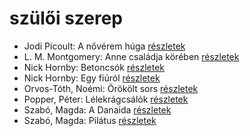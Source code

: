 # szülői szerep

- Jodi Picoult: A nővérem húga [részletek](../_details/Jodi%20Picoult.md#id_350)
- L. M. Montgomery: Anne családja körében [részletek](../_details/L.%20M.%20Montgomery.md#id_484)
- Nick Hornby: Betoncsók [részletek](../_details/Nick%20Hornby.md#id_708)
- Nick Hornby: Egy fiúról [részletek](../_details/Nick%20Hornby.md#id_707)
- Orvos-Tóth, Noémi: Örökölt sors [részletek](../_details/Orvos-T%C3%B3th%2C%20No%C3%A9mi.md#id_1290)
- Popper, Péter: Lélekrágcsálók [részletek](../_details/Popper%2C%20P%C3%A9ter.md#id_763)
- Szabó, Magda: A Danaida [részletek](../_details/Szab%C3%B3%2C%20Magda.md#id_1350)
- Szabó, Magda: Pilátus [részletek](../_details/Szab%C3%B3%2C%20Magda.md#id_1351)
